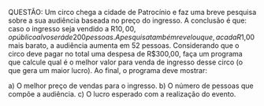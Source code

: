 QUESTÃO: Um circo chega a cidade de Patrocínio e faz uma breve pesquisa sobre a sua
audiência baseada no preço do ingresso. A conclusão é que: caso o ingresso seja vendido a
R$10,00, o público alvo será de 200 pessoas. A pesquisa também revelou que, a cada
R$1,00 mais barato, a audiência aumenta em 52 pessoas. Considerando que o circo deve
pagar no total uma despesa de R$300,00, faça um programa que calcule qual é o melhor
valor para venda de ingresso desse circo (o que gera um maior lucro). Ao final, o programa
deve mostrar:


a) O melhor preço de vendas para o ingresso.
b) O número de pessoas que compõe a audiência.
c) O lucro esperado com a realização do evento. 
